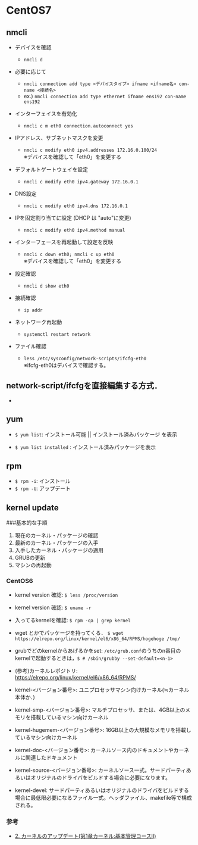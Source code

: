 # CentOS7

## nmcli
- デバイスを確認  
  - `nmcli d`

- 必要に応じて
  - `nmcli connection add type <デバイスタイプ> ifname <ifname名> con-name <接続名>`
  - ex.) `nmcli connection add type ethernet ifname ens192 con-name ens192`

- インターフェイスを有効化
  - `nmcli c m eth0 connection.autoconnect yes`

- IPアドレス、サブネットマスクを変更  
  - `nmcli c modify eth0 ipv4.addresses 172.16.0.100/24 `  
※デバイスを確認して「eth0」を変更する

- デフォルトゲートウェイを設定  
  - `nmcli c modify eth0 ipv4.gateway 172.16.0.1`

- DNS設定  
  - `nmcli c modify eth0 ipv4.dns 172.16.0.1`

- IPを固定割り当てに設定 (DHCP は "auto"に変更)  
  - `nmcli c modify eth0 ipv4.method manual`

- インターフェースを再起動して設定を反映  
  - `nmcli c down eth0; nmcli c up eth0`  
※デバイスを確認して「eth0」を変更する

- 設定確認  
  - `nmcli d show eth0`

- 接続確認  
  - `ip addr`

- ネットワーク再起動  
  - `systemctl restart network`

- ファイル確認  
  - `less /etc/sysconfig/network-scripts/ifcfg-eth0`  
※ifcfg-eth0はデバイスで確認する。  

## network-script/ifcfgを直接編集する方式．
- 

## yum
  - `$ yum list`: インストール可能 || インストール済みパッケージ を表示

  - `$ yum list installed` : インストール済みパッケージを表示

## rpm
  - `$ rpm -i`: インストール
  - `$ rpm -U`: アップデート

## kernel update
###基本的な手順
1. 現在のカーネル・パッケージの確認
2. 最新のカーネル・パッケージの入手
3. 入手したカーネル・パッケージの適用
4. GRUBの更新
5. マシンの再起動

### CentOS6
- kernel version 確認: `$ less /proc/version`
- kernel version 確認: `$ uname -r`
- 入ってるkernelを確認: `$ rpm -qa | grep kernel`
- wget とかでパッケージを持ってくる． `$ wget https://elrepo.org/linux/kernel/el6/x86_64/RPMS/hogehoge /tmp/`
- grubでどのkernelからあげるかをset: `/etc/grub.conf`のうちのn番目のkernelで起動するときは，`$ # /sbin/grubby --set-default=<n-1>`
- (参考)カーネルレポジトリ: https://elrepo.org/linux/kernel/el6/x86_64/RPMS/

- kernel-<バージョン番号>: ユニプロセッサマシン向けカーネル(≒カーネル本体か．)
- kernel-smp-<バージョン番号>: マルチプロセッサ、または、4GB以上のメモリを搭載しているマシン向けカーネル
- kernel-hugemem-<バージョン番号>: 16GB以上の大規模なメモリを搭載しているマシン向けカーネル
- kernel-doc-<バージョン番号>: カーネルソース内のドキュメントやカーネルに関連したドキュメント
- kernel-source-<バージョン番号>: カーネルソース一式。サードパーティあるいはオリジナルのドライバをビルドする場合に必要になります。
- kernel-devel: サードパーティあるいはオリジナルのドライバをビルドする場合に最低限必要になるファイル一式。ヘッダファイル、makefile等で構成される。

### 参考
- [2. カーネルのアップデート(第1章カーネル:基本管理コースII)](https://users.miraclelinux.com/technet/document/linux/training/2_1_2.html)
